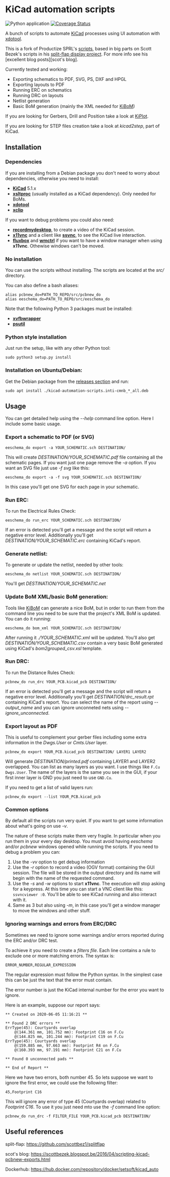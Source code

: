 KiCad automation scripts
========================

![Python application](https://github.com/INTI-CMNB/kicad-automation-scripts/workflows/Python%20application/badge.svg) [![Coverage Status](https://coveralls.io/repos/github/INTI-CMNB/kicad-automation-scripts/badge.svg?branch=master&service=github)](https://coveralls.io/github/INTI-CMNB/kicad-automation-scripts?branch=master)

A bunch of scripts to automate [KiCad](https://www.kicad-pcb.org/) processes using UI automation with [xdotool](https://www.semicomplete.com/projects/xdotool/).

This is a fork of Productize SPRL's  [scripts](https://github.com/productize/kicad-automation-scripts), based in big parts on Scott Bezek's scripts in his 
[split-flap display project](https://scottbez1.github.io/splitflap/).
For more info see his [excellent blog posts][scot's blog].

Currently tested and working:

- Exporting schematics to PDF, SVG, PS, DXF and HPGL
- Exporting layouts to PDF 
- Running ERC on schematics
- Running DRC on layouts
- Netlist generation
- Basic BoM generation (mainly the XML needed for [KiBoM](https://github.com/SchrodingersGat/KiBoM))

If you are looking for Gerbers, Drill and Position take a look at [KiPlot](https://github.com/INTI-CMNB/kiplot).

If you are looking for STEP files creation take a look at *kicad2step*, part of KiCad.

## Installation

### Dependencies

If you are installing from a Debian package you don't need to worry about dependencies, otherwise you need to install:

- [**KiCad**](http://kicad-pcb.org/) 5.1.x
- [**xsltproc**](http://xmlsoft.org/xslt/) (usually installed as a KiCad dependency). Only needed for BoMs.
- [**xdotool**](https://github.com/jordansissel/xdotool)
- [**xclip**](https://github.com/astrand/xclip)

If you want to debug problems you could also need:

- [**recordmydesktop**](http://recordmydesktop.sourceforge.net/about.php), to create a video of the KiCad session.
- [**x11vnc**](http://www.karlrunge.com/x11vnc/) and a client like [**ssvnc**](http://www.karlrunge.com/x11vnc/ssvnc.html), to see the KiCad live interaction.
- [**fluxbox**](http://fluxbox.org/) and [**wmctrl**](http://tripie.sweb.cz/utils/wmctrl/) if you want to have a window manager when using **x11vnc**. Othewise windows can't be moved.

### No installation

You can use the scripts without installing. The scripts are located at the *src/* directory.

You can also define a bash aliases:

```
alias pcbnew_do=PATH_TO_REPO/src/pcbnew_do
alias eeschema_do=PATH_TO_REPO/src/eeschema_do
```

Note that the following Python 3 packages must be installed:

- [**xvfbwrapper**](https://pypi.org/project/xvfbwrapper/)
- [**psutil**](https://pypi.org/project/psutil/)

### Python style installation

Just run the setup, like with any other Python tool:

```
sudo python3 setup.py install
```

### Installation on Ubuntu/Debian:

Get the Debian package from the [releases section](https://github.com/INTI-CMNB/kicad-automation-scripts/releases) and run:
```
sudo apt install ./kicad-automation-scripts.inti-cmnb_*_all.deb 
```

## Usage

You can get detailed help using the *--help* command line option. Here I include some basic usage.

### Export a schematic to PDF (or SVG)

```
eeschema_do export -a YOUR_SCHEMATIC.sch DESTINATION/
```
This will create *DESTINATION/YOUR_SCHEMATIC.pdf* file containing all the schematic pages. If you want just one page remove the *-a* option. If you want an SVG file just use *-f svg* like this:
```
eeschema_do export -a -f svg YOUR_SCHEMATIC.sch DESTINATION/
```
In this case you'll get one SVG for each page in your schematic.

### Run ERC:

To run the Electrical Rules Check:
```
eeschema_do run_erc YOUR_SCHEMATIC.sch DESTINATION/
```
If an error is detected you'll get a message and the script will return a negative error level. Additionally you'll get *DESTINATION/YOUR_SCHEMATIC.erc* containing KiCad's report.

### Generate netlist:

To generate or update the netlist, needed by other tools:
``` 
eeschema_do netlist YOUR_SCHEMATIC.sch DESTINATION/
```
You'll get *DESTINATION/YOUR_SCHEMATIC.net*

### Update BoM XML/basic BoM generation:

Tools like [KiBoM](https://github.com/SchrodingersGat/KiBoM) can generate a nice BoM, but in order to run them from the command line you need to be sure that the project's XML BoM is updated. You can do it running:
``` 
eeschema_do bom_xml YOUR_SCHEMATIC.sch DESTINATION/
```
After running it *./YOUR_SCHEMATIC.xml* will be updated. You'll also get *DESTINATION/YOUR_SCHEMATIC.csv* contain a very basic BoM generated using KiCad's *bom2grouped_csv.xsl* template.

### Run DRC:

To run the Distance Rules Check:
```
pcbnew_do run_drc YOUR_PCB.kicad_pcb DESTINATION/
```
If an error is detected you'll get a message and the script will return a negative error level. Additionally you'll get *DESTINATION/drc_result.rpt* containing KiCad's report. You can select the name of the report using *--output_name* and you can ignore unconneted nets using *--ignore_unconnected*.

### Export layout as PDF

This is useful to complement your gerber files including some extra information in the *Dwgs.User* or *Cmts.User* layer.
```
pcbnew_do export YOUR_PCB.kicad_pcb DESTINATION/ LAYER1 LAYER2
```
Will generate *DESTINATION/printed.pdf* containing LAYER1 and LAYER2 overlapped. You can list as many layers as you want. I use things like ```F.Cu Dwgs.User```. The name of the layers is the same you see in the GUI, if your first inner layer is GND you just need to use ```GND.Cu```.

If you need to get a list of valid layers run:

```
pcbnew_do export --list YOUR_PCB.kicad_pcb
```

### Common options

By default all the scripts run very quiet. If you want to get some information about what's going on use *-v*. 

The nature of these scripts make them very fragile. In particular when you run them in your every day desktop. You must avoid having *eeschema* and/or *pcbnew* windows opened while running the scripts. If you need to debug a problem you can:
1. Use the *-vv* option to get debug information
2. Use the *-r* option to record a video (OGV format) containing the GUI session. The file will be stored in the output directory and its name will begin with the name of the requested command.
3. Use the *-s* and *-w* options to start **x11vnc**. The execution will stop asking for a keypress. At this time you can start a VNC client like this: ```ssvncviewer :0```. You'll be able to see KiCad running and also interact with it.
4. Same as 3 but also using *-m*, in this case you'll get a window manager to move the windows and other stuff.

### Ignoring warnings and errors from ERC/DRC

Sometimes we need to ignore some warnings and/or errors reported during the ERC and/or DRC test.

To achieve it you need to create a *filters file*. Each line contains a rule to exclude one or more matching errors. The syntax is:

```
ERROR_NUMBER,REGULAR_EXPRESSION
```

The regular expression must follow the Python syntax. In the simplest case this can be just the text that the error must contain.

The error number is just the KiCad internal number for the error you want to ignore.

Here is an example, suppose our report says:

```
** Created on 2020-06-05 11:16:21 **

** Found 2 DRC errors **
ErrType(45): Courtyards overlap
    @(144.361 mm, 101.752 mm): Footprint C16 on F.Cu
    @(144.825 mm, 101.244 mm): Footprint C19 on F.Cu
ErrType(45): Courtyards overlap
    @(159.885 mm, 97.663 mm): Footprint R4 on F.Cu
    @(160.393 mm, 97.191 mm): Footprint C21 on F.Cu

** Found 0 unconnected pads **

** End of Report **
```

Here we have two errors, both number 45. So lets suppose we want to ignore the first error, we could use the following filter:

```
45,Footprint C16
```

This will ignore any error of type 45 (Courtyards overlap) related to *Footprint C16*. To use
it you just need mto use the *-f* command line option:


```
pcbnew_do run_drc -f FILTER_FILE YOUR_PCB.kicad_pcb DESTINATION/
```


## Useful references

split-flap: https://github.com/scottbez1/splitflap

scot's blog: https://scottbezek.blogspot.be/2016/04/scripting-kicad-pcbnew-exports.html

Dockerhub: https://hub.docker.com/repository/docker/setsoft/kicad_auto
